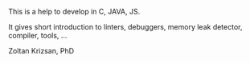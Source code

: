 This is a help to develop in C, JAVA, JS.

It gives short introduction to linters, debuggers, memory leak detector, compiler, tools, ... 

Zoltan Krizsan, PhD

